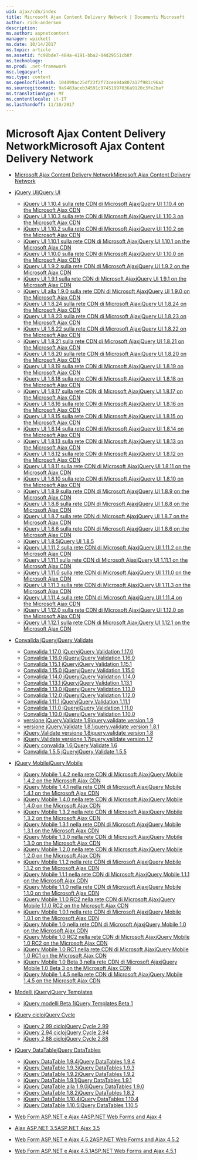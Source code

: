 ```yaml
---
uid: ajax/cdn/index
title: Microsoft Ajax Content Delivery Network | Documenti Microsoft
author: rick-anderson
description: 
ms.author: aspnetcontent
manager: wpickett
ms.date: 10/14/2017
ms.topic: article
ms.assetid: fc98bde7-484a-4191-bba2-04d29551cb8f
ms.technology: 
ms.prod: .net-framework
msc.legacyurl: 
msc.type: content
ms.openlocfilehash: 104099ac25df23f2f73cea94a807a17f981c96a2
ms.sourcegitcommit: 9a9483aceb34591c97451997036a9120c3fe2baf
ms.translationtype: MT
ms.contentlocale: it-IT
ms.lasthandoff: 11/10/2017
---
```

<a name="microsoft-ajax-content-delivery-network"></a><span data-ttu-id="9ddbb-102">Microsoft Ajax Content Delivery Network</span><span class="sxs-lookup"><span data-stu-id="9ddbb-102">Microsoft Ajax Content Delivery Network</span></span>
====================
- [<span data-ttu-id="9ddbb-103">Microsoft Ajax Content Delivery Network</span><span class="sxs-lookup"><span data-stu-id="9ddbb-103">Microsoft Ajax Content Delivery Network</span></span>](overview.md)
- [<span data-ttu-id="9ddbb-104">jQuery UI</span><span class="sxs-lookup"><span data-stu-id="9ddbb-104">jQuery UI</span></span>](jquery-ui/index.md)

    - [<span data-ttu-id="9ddbb-105">jQuery UI 1.10.4 sulla rete CDN di Microsoft Ajax</span><span class="sxs-lookup"><span data-stu-id="9ddbb-105">jQuery UI 1.10.4 on the Microsoft Ajax CDN</span></span>](jquery-ui/cdnjqueryui1104.md)
    - [<span data-ttu-id="9ddbb-106">jQuery UI 1.10.3 sulla rete CDN di Microsoft Ajax</span><span class="sxs-lookup"><span data-stu-id="9ddbb-106">jQuery UI 1.10.3 on the Microsoft Ajax CDN</span></span>](jquery-ui/cdnjqueryui1103.md)
    - [<span data-ttu-id="9ddbb-107">jQuery UI 1.10.2 sulla rete CDN di Microsoft Ajax</span><span class="sxs-lookup"><span data-stu-id="9ddbb-107">jQuery UI 1.10.2 on the Microsoft Ajax CDN</span></span>](jquery-ui/cdnjqueryui1102.md)
    - [<span data-ttu-id="9ddbb-108">jQuery UI 1.10.1 sulla rete CDN di Microsoft Ajax</span><span class="sxs-lookup"><span data-stu-id="9ddbb-108">jQuery UI 1.10.1 on the Microsoft Ajax CDN</span></span>](jquery-ui/cdnjqueryui1101.md)
    - [<span data-ttu-id="9ddbb-109">jQuery UI 1.10.0 sulla rete CDN di Microsoft Ajax</span><span class="sxs-lookup"><span data-stu-id="9ddbb-109">jQuery UI 1.10.0 on the Microsoft Ajax CDN</span></span>](jquery-ui/cdnjqueryui1100.md)
    - [<span data-ttu-id="9ddbb-110">jQuery UI 1.9.2 sulla rete CDN di Microsoft Ajax</span><span class="sxs-lookup"><span data-stu-id="9ddbb-110">jQuery UI 1.9.2 on the Microsoft Ajax CDN</span></span>](jquery-ui/cdnjqueryui192.md)
    - [<span data-ttu-id="9ddbb-111">jQuery UI 1.9.1 sulla rete CDN di Microsoft Ajax</span><span class="sxs-lookup"><span data-stu-id="9ddbb-111">jQuery UI 1.9.1 on the Microsoft Ajax CDN</span></span>](jquery-ui/cdnjqueryui191.md)
    - [<span data-ttu-id="9ddbb-112">jQuery UI alla 1.9.0 sulla rete CDN di Microsoft Ajax</span><span class="sxs-lookup"><span data-stu-id="9ddbb-112">jQuery UI 1.9.0 on the Microsoft Ajax CDN</span></span>](jquery-ui/cdnjqueryui190.md)
    - [<span data-ttu-id="9ddbb-113">jQuery UI 1.8.24 sulla rete CDN di Microsoft Ajax</span><span class="sxs-lookup"><span data-stu-id="9ddbb-113">jQuery UI 1.8.24 on the Microsoft Ajax CDN</span></span>](jquery-ui/cdnjqueryui1824.md)
    - [<span data-ttu-id="9ddbb-114">jQuery UI 1.8.23 sulla rete CDN di Microsoft Ajax</span><span class="sxs-lookup"><span data-stu-id="9ddbb-114">jQuery UI 1.8.23 on the Microsoft Ajax CDN</span></span>](jquery-ui/cdnjqueryui1823.md)
    - [<span data-ttu-id="9ddbb-115">jQuery UI 1.8.22 sulla rete CDN di Microsoft Ajax</span><span class="sxs-lookup"><span data-stu-id="9ddbb-115">jQuery UI 1.8.22 on the Microsoft Ajax CDN</span></span>](jquery-ui/cdnjqueryui1822.md)
    - [<span data-ttu-id="9ddbb-116">jQuery UI 1.8.21 sulla rete CDN di Microsoft Ajax</span><span class="sxs-lookup"><span data-stu-id="9ddbb-116">jQuery UI 1.8.21 on the Microsoft Ajax CDN</span></span>](jquery-ui/cdnjqueryui1821.md)
    - [<span data-ttu-id="9ddbb-117">jQuery UI 1.8.20 sulla rete CDN di Microsoft Ajax</span><span class="sxs-lookup"><span data-stu-id="9ddbb-117">jQuery UI 1.8.20 on the Microsoft Ajax CDN</span></span>](jquery-ui/cdnjqueryui1820.md)
    - [<span data-ttu-id="9ddbb-118">jQuery UI 1.8.19 sulla rete CDN di Microsoft Ajax</span><span class="sxs-lookup"><span data-stu-id="9ddbb-118">jQuery UI 1.8.19 on the Microsoft Ajax CDN</span></span>](jquery-ui/cdnjqueryui1819.md)
    - [<span data-ttu-id="9ddbb-119">jQuery UI 1.8.18 sulla rete CDN di Microsoft Ajax</span><span class="sxs-lookup"><span data-stu-id="9ddbb-119">jQuery UI 1.8.18 on the Microsoft Ajax CDN</span></span>](jquery-ui/cdnjqueryui1818.md)
    - [<span data-ttu-id="9ddbb-120">jQuery UI 1.8.17 sulla rete CDN di Microsoft Ajax</span><span class="sxs-lookup"><span data-stu-id="9ddbb-120">jQuery UI 1.8.17 on the Microsoft Ajax CDN</span></span>](jquery-ui/cdnjqueryui1817.md)
    - [<span data-ttu-id="9ddbb-121">jQuery UI 1.8.16 sulla rete CDN di Microsoft Ajax</span><span class="sxs-lookup"><span data-stu-id="9ddbb-121">jQuery UI 1.8.16 on the Microsoft Ajax CDN</span></span>](jquery-ui/cdnjqueryui1816.md)
    - [<span data-ttu-id="9ddbb-122">jQuery UI 1.8.15 sulla rete CDN di Microsoft Ajax</span><span class="sxs-lookup"><span data-stu-id="9ddbb-122">jQuery UI 1.8.15 on the Microsoft Ajax CDN</span></span>](jquery-ui/cdnjqueryui1815.md)
    - [<span data-ttu-id="9ddbb-123">jQuery UI 1.8.14 sulla rete CDN di Microsoft Ajax</span><span class="sxs-lookup"><span data-stu-id="9ddbb-123">jQuery UI 1.8.14 on the Microsoft Ajax CDN</span></span>](jquery-ui/cdnjqueryui1814.md)
    - [<span data-ttu-id="9ddbb-124">jQuery UI 1.8.13 sulla rete CDN di Microsoft Ajax</span><span class="sxs-lookup"><span data-stu-id="9ddbb-124">jQuery UI 1.8.13 on the Microsoft Ajax CDN</span></span>](jquery-ui/cdnjqueryui1813.md)
    - [<span data-ttu-id="9ddbb-125">jQuery UI 1.8.12 sulla rete CDN di Microsoft Ajax</span><span class="sxs-lookup"><span data-stu-id="9ddbb-125">jQuery UI 1.8.12 on the Microsoft Ajax CDN</span></span>](jquery-ui/cdnjqueryui1812.md)
    - [<span data-ttu-id="9ddbb-126">jQuery UI 1.8.11 sulla rete CDN di Microsoft Ajax</span><span class="sxs-lookup"><span data-stu-id="9ddbb-126">jQuery UI 1.8.11 on the Microsoft Ajax CDN</span></span>](jquery-ui/cdnjqueryui1811.md)
    - [<span data-ttu-id="9ddbb-127">jQuery UI 1.8.10 sulla rete CDN di Microsoft Ajax</span><span class="sxs-lookup"><span data-stu-id="9ddbb-127">jQuery UI 1.8.10 on the Microsoft Ajax CDN</span></span>](jquery-ui/cdnjqueryui1910.md)
    - [<span data-ttu-id="9ddbb-128">jQuery UI 1.8.9 sulla rete CDN di Microsoft Ajax</span><span class="sxs-lookup"><span data-stu-id="9ddbb-128">jQuery UI 1.8.9 on the Microsoft Ajax CDN</span></span>](jquery-ui/cdnjqueryui189.md)
    - [<span data-ttu-id="9ddbb-129">jQuery UI 1.8.8 sulla rete CDN di Microsoft Ajax</span><span class="sxs-lookup"><span data-stu-id="9ddbb-129">jQuery UI 1.8.8 on the Microsoft Ajax CDN</span></span>](jquery-ui/cdnjqueryui188.md)
    - [<span data-ttu-id="9ddbb-130">jQuery UI 1.8.7 sulla rete CDN di Microsoft Ajax</span><span class="sxs-lookup"><span data-stu-id="9ddbb-130">jQuery UI 1.8.7 on the Microsoft Ajax CDN</span></span>](jquery-ui/cdnjqueryui187.md)
    - [<span data-ttu-id="9ddbb-131">jQuery UI 1.8.6 sulla rete CDN di Microsoft Ajax</span><span class="sxs-lookup"><span data-stu-id="9ddbb-131">jQuery UI 1.8.6 on the Microsoft Ajax CDN</span></span>](jquery-ui/cdnjqueryui186.md)
    - [<span data-ttu-id="9ddbb-132">jQuery UI 1.8.5</span><span class="sxs-lookup"><span data-stu-id="9ddbb-132">jQuery UI 1.8.5</span></span>](jquery-ui/cdnjqueryui185.md)
    - [<span data-ttu-id="9ddbb-133">jQuery UI 1.11.2 sulla rete CDN di Microsoft Ajax</span><span class="sxs-lookup"><span data-stu-id="9ddbb-133">jQuery UI 1.11.2 on the Microsoft Ajax CDN</span></span>](jquery-ui/cdnjqueryui1112.md)
    - [<span data-ttu-id="9ddbb-134">jQuery UI 1.11.1 sulla rete CDN di Microsoft Ajax</span><span class="sxs-lookup"><span data-stu-id="9ddbb-134">jQuery UI 1.11.1 on the Microsoft Ajax CDN</span></span>](jquery-ui/cdnjqueryui1111.md)
    - [<span data-ttu-id="9ddbb-135">jQuery UI 1.11.0 sulla rete CDN di Microsoft Ajax</span><span class="sxs-lookup"><span data-stu-id="9ddbb-135">jQuery UI 1.11.0 on the Microsoft Ajax CDN</span></span>](jquery-ui/cdnjqueryui1110.md)
    - [<span data-ttu-id="9ddbb-136">jQuery UI 1.11.3 sulla rete CDN di Microsoft Ajax</span><span class="sxs-lookup"><span data-stu-id="9ddbb-136">jQuery UI 1.11.3 on the Microsoft Ajax CDN</span></span>](jquery-ui/cdnjqueryui1113.md)
    - [<span data-ttu-id="9ddbb-137">jQuery UI 1.11.4 sulla rete CDN di Microsoft Ajax</span><span class="sxs-lookup"><span data-stu-id="9ddbb-137">jQuery UI 1.11.4 on the Microsoft Ajax CDN</span></span>](jquery-ui/cdnjqueryui1114.md)
    - [<span data-ttu-id="9ddbb-138">jQuery UI 1.12.0 sulla rete CDN di Microsoft Ajax</span><span class="sxs-lookup"><span data-stu-id="9ddbb-138">jQuery UI 1.12.0 on the Microsoft Ajax CDN</span></span>](jquery-ui/cdnjqueryui1120.md)
    - [<span data-ttu-id="9ddbb-139">jQuery UI 1.12.1 sulla rete CDN di Microsoft Ajax</span><span class="sxs-lookup"><span data-stu-id="9ddbb-139">jQuery UI 1.12.1 on the Microsoft Ajax CDN</span></span>](jquery-ui/cdnjqueryui1121.md)
- [<span data-ttu-id="9ddbb-140">Convalida jQuery</span><span class="sxs-lookup"><span data-stu-id="9ddbb-140">jQuery Validate</span></span>](jquery-validate/index.md)

    - [<span data-ttu-id="9ddbb-141">Convalida 1.17.0 jQuery</span><span class="sxs-lookup"><span data-stu-id="9ddbb-141">jQuery Validation 1.17.0</span></span>](jquery-validate/cdnjqueryvalidate1170.md)
    - [<span data-ttu-id="9ddbb-142">Convalida 1.16.0 jQuery</span><span class="sxs-lookup"><span data-stu-id="9ddbb-142">jQuery Validation 1.16.0</span></span>](jquery-validate/cdnjqueryvalidate1160.md)
    - [<span data-ttu-id="9ddbb-143">Convalida 1.15.1 jQuery</span><span class="sxs-lookup"><span data-stu-id="9ddbb-143">jQuery Validation 1.15.1</span></span>](jquery-validate/cdnjqueryvalidate1151.md)
    - [<span data-ttu-id="9ddbb-144">Convalida 1.15.0 jQuery</span><span class="sxs-lookup"><span data-stu-id="9ddbb-144">jQuery Validation 1.15.0</span></span>](jquery-validate/cdnjqueryvalidate1150.md)
    - [<span data-ttu-id="9ddbb-145">Convalida 1.14.0 jQuery</span><span class="sxs-lookup"><span data-stu-id="9ddbb-145">jQuery Validation 1.14.0</span></span>](jquery-validate/cdnjqueryvalidate1140.md)
    - [<span data-ttu-id="9ddbb-146">Convalida 1.13.1 jQuery</span><span class="sxs-lookup"><span data-stu-id="9ddbb-146">jQuery Validation 1.13.1</span></span>](jquery-validate/cdnjqueryvalidate1131.md)
    - [<span data-ttu-id="9ddbb-147">Convalida 1.13.0 jQuery</span><span class="sxs-lookup"><span data-stu-id="9ddbb-147">jQuery Validation 1.13.0</span></span>](jquery-validate/cdnjqueryvalidate1130.md)
    - [<span data-ttu-id="9ddbb-148">Convalida 1.12.0 jQuery</span><span class="sxs-lookup"><span data-stu-id="9ddbb-148">jQuery Validation 1.12.0</span></span>](jquery-validate/cdnjqueryvalidate1120.md)
    - [<span data-ttu-id="9ddbb-149">Convalida 1.11.1 jQuery</span><span class="sxs-lookup"><span data-stu-id="9ddbb-149">jQuery Validation 1.11.1</span></span>](jquery-validate/cdnjqueryvalidate1111.md)
    - [<span data-ttu-id="9ddbb-150">Convalida 1.11.0 jQuery</span><span class="sxs-lookup"><span data-stu-id="9ddbb-150">jQuery Validation 1.11.0</span></span>](jquery-validate/cdnjqueryvalidate111.md)
    - [<span data-ttu-id="9ddbb-151">Convalida 1.10.0 jQuery</span><span class="sxs-lookup"><span data-stu-id="9ddbb-151">jQuery Validation 1.10.0</span></span>](jquery-validate/cdnjqueryvalidate110.md)
    - [<span data-ttu-id="9ddbb-152">versione jQuery.Validate 1.9</span><span class="sxs-lookup"><span data-stu-id="9ddbb-152">jquery.validate version 1.9</span></span>](jquery-validate/cdnjqueryvalidate19.md)
    - [<span data-ttu-id="9ddbb-153">versione jQuery.Validate 1.8.1</span><span class="sxs-lookup"><span data-stu-id="9ddbb-153">jquery.validate version 1.8.1</span></span>](jquery-validate/cdnjqueryvalidate181.md)
    - [<span data-ttu-id="9ddbb-154">jQuery.Validate versione 1.8</span><span class="sxs-lookup"><span data-stu-id="9ddbb-154">jquery.validate version 1.8</span></span>](jquery-validate/cdnjqueryvalidate18.md)
    - [<span data-ttu-id="9ddbb-155">jQuery.Validate versione 1.7</span><span class="sxs-lookup"><span data-stu-id="9ddbb-155">jquery.validate version 1.7</span></span>](jquery-validate/cdnjqueryvalidate17.md)
    - [<span data-ttu-id="9ddbb-156">jQuery convalida 1.6</span><span class="sxs-lookup"><span data-stu-id="9ddbb-156">jQuery Validate 1.6</span></span>](jquery-validate/cdnjqueryvalidate16.md)
    - [<span data-ttu-id="9ddbb-157">Convalida 1.5.5 jQuery</span><span class="sxs-lookup"><span data-stu-id="9ddbb-157">jQuery Validate 1.5.5</span></span>](jquery-validate/cdnjqueryvalidate155.md)
- [<span data-ttu-id="9ddbb-158">jQuery Mobile</span><span class="sxs-lookup"><span data-stu-id="9ddbb-158">jQuery Mobile</span></span>](jquery-mobile/index.md)

    - [<span data-ttu-id="9ddbb-159">jQuery Mobile 1.4.2 nella rete CDN di Microsoft Ajax</span><span class="sxs-lookup"><span data-stu-id="9ddbb-159">jQuery Mobile 1.4.2 on the Microsoft Ajax CDN</span></span>](jquery-mobile/cdnjquerymobile142.md)
    - [<span data-ttu-id="9ddbb-160">jQuery Mobile 1.4.1 nella rete CDN di Microsoft Ajax</span><span class="sxs-lookup"><span data-stu-id="9ddbb-160">jQuery Mobile 1.4.1 on the Microsoft Ajax CDN</span></span>](jquery-mobile/cdnjquerymobile141.md)
    - [<span data-ttu-id="9ddbb-161">jQuery Mobile 1.4.0 nella rete CDN di Microsoft Ajax</span><span class="sxs-lookup"><span data-stu-id="9ddbb-161">jQuery Mobile 1.4.0 on the Microsoft Ajax CDN</span></span>](jquery-mobile/cdnjquerymobile140.md)
    - [<span data-ttu-id="9ddbb-162">jQuery Mobile 1.3.2 nella rete CDN di Microsoft Ajax</span><span class="sxs-lookup"><span data-stu-id="9ddbb-162">jQuery Mobile 1.3.2 on the Microsoft Ajax CDN</span></span>](jquery-mobile/cdnjquerymobile132.md)
    - [<span data-ttu-id="9ddbb-163">jQuery Mobile 1.3.1 nella rete CDN di Microsoft Ajax</span><span class="sxs-lookup"><span data-stu-id="9ddbb-163">jQuery Mobile 1.3.1 on the Microsoft Ajax CDN</span></span>](jquery-mobile/cdnjquerymobile131.md)
    - [<span data-ttu-id="9ddbb-164">jQuery Mobile 1.3.0 nella rete CDN di Microsoft Ajax</span><span class="sxs-lookup"><span data-stu-id="9ddbb-164">jQuery Mobile 1.3.0 on the Microsoft Ajax CDN</span></span>](jquery-mobile/cdnjquerymobile130.md)
    - [<span data-ttu-id="9ddbb-165">jQuery Mobile 1.2.0 nella rete CDN di Microsoft Ajax</span><span class="sxs-lookup"><span data-stu-id="9ddbb-165">jQuery Mobile 1.2.0 on the Microsoft Ajax CDN</span></span>](jquery-mobile/cdnjquerymobile120.md)
    - [<span data-ttu-id="9ddbb-166">jQuery Mobile 1.1.2 nella rete CDN di Microsoft Ajax</span><span class="sxs-lookup"><span data-stu-id="9ddbb-166">jQuery Mobile 1.1.2 on the Microsoft Ajax CDN</span></span>](jquery-mobile/cdnjquerymobile112.md)
    - [<span data-ttu-id="9ddbb-167">jQuery Mobile 1.1.1 nella rete CDN di Microsoft Ajax</span><span class="sxs-lookup"><span data-stu-id="9ddbb-167">jQuery Mobile 1.1.1 on the Microsoft Ajax CDN</span></span>](jquery-mobile/cdnjquerymobile111.md)
    - [<span data-ttu-id="9ddbb-168">jQuery Mobile 1.1.0 nella rete CDN di Microsoft Ajax</span><span class="sxs-lookup"><span data-stu-id="9ddbb-168">jQuery Mobile 1.1.0 on the Microsoft Ajax CDN</span></span>](jquery-mobile/cdnjquerymobile110.md)
    - [<span data-ttu-id="9ddbb-169">jQuery Mobile 1.1.0 RC2 nella rete CDN di Microsoft Ajax</span><span class="sxs-lookup"><span data-stu-id="9ddbb-169">jQuery Mobile 1.1.0 RC2 on the Microsoft Ajax CDN</span></span>](jquery-mobile/cdnjquerymobile110rc2.md)
    - [<span data-ttu-id="9ddbb-170">jQuery Mobile 1.0.1 nella rete CDN di Microsoft Ajax</span><span class="sxs-lookup"><span data-stu-id="9ddbb-170">jQuery Mobile 1.0.1 on the Microsoft Ajax CDN</span></span>](jquery-mobile/cdnjquerymobile101.md)
    - [<span data-ttu-id="9ddbb-171">jQuery Mobile 1.0 nella rete CDN di Microsoft Ajax</span><span class="sxs-lookup"><span data-stu-id="9ddbb-171">jQuery Mobile 1.0 on the Microsoft Ajax CDN</span></span>](jquery-mobile/cdnjquerymobile10.md)
    - [<span data-ttu-id="9ddbb-172">jQuery Mobile 1.0 RC2 nella rete CDN di Microsoft Ajax</span><span class="sxs-lookup"><span data-stu-id="9ddbb-172">jQuery Mobile 1.0 RC2 on the Microsoft Ajax CDN</span></span>](jquery-mobile/cdnjquerymobile10rc2.md)
    - [<span data-ttu-id="9ddbb-173">jQuery Mobile 1.0 RC1 nella rete CDN di Microsoft Ajax</span><span class="sxs-lookup"><span data-stu-id="9ddbb-173">jQuery Mobile 1.0 RC1 on the Microsoft Ajax CDN</span></span>](jquery-mobile/cdnjquerymobile10rc1.md)
    - [<span data-ttu-id="9ddbb-174">jQuery Mobile 1.0 Beta 3 nella rete CDN di Microsoft Ajax</span><span class="sxs-lookup"><span data-stu-id="9ddbb-174">jQuery Mobile 1.0 Beta 3 on the Microsoft Ajax CDN</span></span>](jquery-mobile/cdnjquerymobile10b3.md)
    - [<span data-ttu-id="9ddbb-175">jQuery Mobile 1.4.5 nella rete CDN di Microsoft Ajax</span><span class="sxs-lookup"><span data-stu-id="9ddbb-175">jQuery Mobile 1.4.5 on the Microsoft Ajax CDN</span></span>](jquery-mobile/cdnjquerymobile145.md)
- [<span data-ttu-id="9ddbb-176">Modelli jQuery</span><span class="sxs-lookup"><span data-stu-id="9ddbb-176">jQuery Templates</span></span>](jquery-templates/index.md)

    - [<span data-ttu-id="9ddbb-177">jQuery modelli Beta 1</span><span class="sxs-lookup"><span data-stu-id="9ddbb-177">jQuery Templates Beta 1</span></span>](jquery-templates/cdnjquerytemplatesbeta1.md)
- [<span data-ttu-id="9ddbb-178">jQuery ciclo</span><span class="sxs-lookup"><span data-stu-id="9ddbb-178">jQuery Cycle</span></span>](jquery-cycle/index.md)

    - [<span data-ttu-id="9ddbb-179">jQuery 2,99 ciclo</span><span class="sxs-lookup"><span data-stu-id="9ddbb-179">jQuery Cycle 2.99</span></span>](jquery-cycle/cdnjquerycycle299.md)
    - [<span data-ttu-id="9ddbb-180">jQuery 2.94 ciclo</span><span class="sxs-lookup"><span data-stu-id="9ddbb-180">jQuery Cycle 2.94</span></span>](jquery-cycle/cdnjquerycycle294.md)
    - [<span data-ttu-id="9ddbb-181">jQuery 2,88 ciclo</span><span class="sxs-lookup"><span data-stu-id="9ddbb-181">jQuery Cycle 2.88</span></span>](jquery-cycle/cdnjquerycycle288.md)
- [<span data-ttu-id="9ddbb-182">jQuery DataTable</span><span class="sxs-lookup"><span data-stu-id="9ddbb-182">jQuery DataTables</span></span>](jquery-datatables/index.md)

    - [<span data-ttu-id="9ddbb-183">jQuery DataTable 1.9.4</span><span class="sxs-lookup"><span data-stu-id="9ddbb-183">jQuery DataTables 1.9.4</span></span>](jquery-datatables/cdnjquerydatatables194.md)
    - [<span data-ttu-id="9ddbb-184">jQuery DataTable 1.9.3</span><span class="sxs-lookup"><span data-stu-id="9ddbb-184">jQuery DataTables 1.9.3</span></span>](jquery-datatables/cdnjquerydatatables193.md)
    - [<span data-ttu-id="9ddbb-185">jQuery DataTable 1.9.2</span><span class="sxs-lookup"><span data-stu-id="9ddbb-185">jQuery DataTables 1.9.2</span></span>](jquery-datatables/cdnjquerydatatables192.md)
    - [<span data-ttu-id="9ddbb-186">jQuery DataTable 1.9.1</span><span class="sxs-lookup"><span data-stu-id="9ddbb-186">jQuery DataTables 1.9.1</span></span>](jquery-datatables/cdnjquerydatatables191.md)
    - [<span data-ttu-id="9ddbb-187">jQuery DataTable alla 1.9.0</span><span class="sxs-lookup"><span data-stu-id="9ddbb-187">jQuery DataTables 1.9.0</span></span>](jquery-datatables/cdnjquerydatatables190.md)
    - [<span data-ttu-id="9ddbb-188">jQuery DataTable 1.8.2</span><span class="sxs-lookup"><span data-stu-id="9ddbb-188">jQuery DataTables 1.8.2</span></span>](jquery-datatables/cdnjquerydatatables182.md)
    - [<span data-ttu-id="9ddbb-189">jQuery DataTable 1.10.4</span><span class="sxs-lookup"><span data-stu-id="9ddbb-189">jQuery DataTables 1.10.4</span></span>](jquery-datatables/cdnjquerydatatables104.md)
    - [<span data-ttu-id="9ddbb-190">jQuery DataTable 1.10.5</span><span class="sxs-lookup"><span data-stu-id="9ddbb-190">jQuery DataTables 1.10.5</span></span>](jquery-datatables/cdnjquerydatatables105.md)
- [<span data-ttu-id="9ddbb-191">Web Form ASP.NET e Ajax 4</span><span class="sxs-lookup"><span data-stu-id="9ddbb-191">ASP.NET Web Forms and Ajax 4</span></span>](cdnajax4.md)
- [<span data-ttu-id="9ddbb-192">Ajax ASP.NET 3.5</span><span class="sxs-lookup"><span data-stu-id="9ddbb-192">ASP.NET Ajax 3.5</span></span>](cdnajax35.md)
- [<span data-ttu-id="9ddbb-193">Web Form ASP.NET e Ajax 4.5.2</span><span class="sxs-lookup"><span data-stu-id="9ddbb-193">ASP.NET Web Forms and Ajax 4.5.2</span></span>](cdnajax452.md)
- [<span data-ttu-id="9ddbb-194">Web Form ASP.NET e Ajax 4.5.1</span><span class="sxs-lookup"><span data-stu-id="9ddbb-194">ASP.NET Web Forms and Ajax 4.5.1</span></span>](cdnajax451.md)
